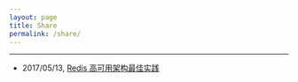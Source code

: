 ```yaml
---
layout: page
title: Share
permalink: /share/
---
```


***

* 2017/05/13, [Redis 高可用架构最佳实践](https://git.io/vHnrT)
